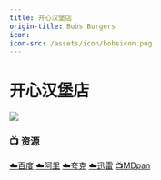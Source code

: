 ```yaml
---
title: 开心汉堡店
origin-title: Bobs Burgers
icon:
icon-src: /assets/icon/bobsicon.png
---
```

# 开心汉堡店

![](/assets/image/bobsburgers.jpg)

### 📺 资源 <Badge type="tip" text="小寒压制" /> <Badge type="tip" text="擦枪字幕组" /> <Badge type="tip" text="漫迪字幕组" />

[☁️百度](https://pan.baidu.com/s/1Q7nFut58O1s2RMG--MW7HA?pwd=xcrc) [☁️阿里](https://www.alipan.com/s/Dp8yLSPHddT) [☁️夸克](https://pan.quark.cn/s/64f06543b85e) [☁️迅雷](https://pan.xunlei.com/s/VO8W0lgjCmHMz6_PesOZbKuLA1?pwd=t4dn#) [📺MDpan](https://pan.mdsub.top/%E5%BC%80%E5%BF%83%E6%B1%89%E5%A0%A1%E5%BA%97)
